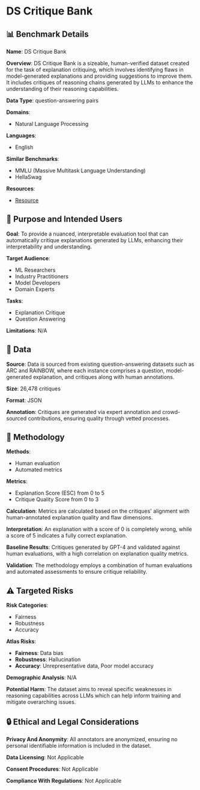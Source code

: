 # DS Critique Bank

## 📊 Benchmark Details

**Name**: DS Critique Bank

**Overview**: DS Critique Bank is a sizeable, human-verified dataset created for the task of explanation critiquing, which involves identifying flaws in model-generated explanations and providing suggestions to improve them. It includes critiques of reasoning chains generated by LLMs to enhance the understanding of their reasoning capabilities.

**Data Type**: question-answering pairs

**Domains**:
- Natural Language Processing

**Languages**:
- English

**Similar Benchmarks**:
- MMLU (Massive Multitask Language Understanding)
- HellaSwag

**Resources**:
- [Resource](https://allenai.org/data/digital-socrates)

## 🎯 Purpose and Intended Users

**Goal**: To provide a nuanced, interpretable evaluation tool that can automatically critique explanations generated by LLMs, enhancing their interpretability and understanding.

**Target Audience**:
- ML Researchers
- Industry Practitioners
- Model Developers
- Domain Experts

**Tasks**:
- Explanation Critique
- Question Answering

**Limitations**: N/A

## 💾 Data

**Source**: Data is sourced from existing question-answering datasets such as ARC and RAINBOW, where each instance comprises a question, model-generated explanation, and critiques along with human annotations.

**Size**: 26,478 critiques

**Format**: JSON

**Annotation**: Critiques are generated via expert annotation and crowd-sourced contributions, ensuring quality through vetted processes.

## 🔬 Methodology

**Methods**:
- Human evaluation
- Automated metrics

**Metrics**:
- Explanation Score (ESC) from 0 to 5
- Critique Quality Score from 0 to 3

**Calculation**: Metrics are calculated based on the critiques' alignment with human-annotated explanation quality and flaw dimensions.

**Interpretation**: An explanation with a score of 0 is completely wrong, while a score of 5 indicates a fully correct explanation.

**Baseline Results**: Critiques generated by GPT-4 and validated against human evaluations, with a high correlation on explanation quality metrics.

**Validation**: The methodology employs a combination of human evaluations and automated assessments to ensure critique reliability.

## ⚠️ Targeted Risks

**Risk Categories**:
- Fairness
- Robustness
- Accuracy

**Atlas Risks**:
- **Fairness**: Data bias
- **Robustness**: Hallucination
- **Accuracy**: Unrepresentative data, Poor model accuracy

**Demographic Analysis**: N/A

**Potential Harm**: The dataset aims to reveal specific weaknesses in reasoning capabilities across LLMs which can help inform training and mitigate overarching issues.

## 🔒 Ethical and Legal Considerations

**Privacy And Anonymity**: All annotators are anonymized, ensuring no personal identifiable information is included in the dataset.

**Data Licensing**: Not Applicable

**Consent Procedures**: Not Applicable

**Compliance With Regulations**: Not Applicable
